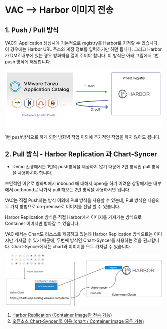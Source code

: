 # VAC --> Harbor 이미지 전송

## 1. Push / Pull 방식
VAC의 Application 생성시에 기본적으로 registry를 Harbor로 지정할 수 있습니다.
이 경우에는 Harbor URL 주소와 계정 정보를 입력하기만 하면 됩니다. 그리고 Harbor가 DMZ 내부에 있는 경우 방화벽을 열어 주어야 합니다. 이 방식은 아래 그림에서 1번 push 방식에 해당합니다.

![](images/push_pull.png)

1번 push방식으로 하게 되면 방화벽 작업 이외에 추가적인 작업을 하지 않아도 됩니다.

## 2. Pull 방식 - Harbor Replication 과 Chart-Syncer
* Demo 환경에서는 1번의 push방식을 제공하지 않기 때문에 2번 방식인 pull 방식을 사용하셔야 합니다.

보안적인 이유로 방화벽에서 inbound 에 대해서 open을 하기 어려운 상황에서는 내부에서 outbound로 나가서 pull 해오는 2번 방식을 사용하시면 됩니다.

VAC는 직접 Push하는 방식 이외에 Pull 방식을 사용할 수 있는데, Pull 방식은 다음의 두 가지 방법으로 on-premise로 이미지를 전달 할 수 있습니다.<br>

Harbor Replication 방식은 직접 Harbor에서 이미지를 가져가는 방식으로 Container 이미지만 받아갈 수 있습니다.

VAC 에서는 Chart도 리소스로 제공하고 있는데 Harbor Replication 방식으로는 이미지만 가져갈 수 있기 때문에, 두번째 방식인 Chart-Syncer를 사용하는 것을 권고합니다. Chart-Syncer에서는 chart와 이미지를 모두 가져갈 수 있습니다.

![](images/chart_sync_arch.png)

1. [Harbor Replication (Container Image만 전송 가능)](vac_harbor_replication.md)
2. [오픈소스 Chart-Syncer 툴 이용 (chart / Container Image 모두 가능)](vac_chartsyncer_oci.md)



